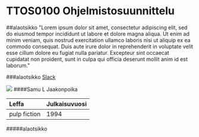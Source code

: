 # TTOS0100 Ohjelmistosuunnittelu

##alaotsikko
"Lorem ipsum dolor sit amet, consectetur adipiscing elit, sed do eiusmod tempor incididunt ut labore et dolore magna aliqua. Ut enim ad minim veniam, quis nostrud exercitation ullamco laboris nisi ut aliquip ex ea commodo consequat. Duis aute irure dolor in reprehenderit in voluptate velit esse cillum dolore eu fugiat nulla pariatur. Excepteur sint occaecat cupidatat non proident, sunt in culpa qui officia deserunt mollit anim id est laborum."

###alaotsikko
[Slack](https://jamk-it.slack.com/)

![](http://img12.deviantart.net/9f2f/i/2015/178/b/3/hackerman_cosplay_by_inightfaller-d8z1nu3.png)
####Samu L Jaakonpoika

|Leffa|Julkaisuvuosi|
|:----|-------------|
|pulp fiction|1994|

#####alaotsikko
